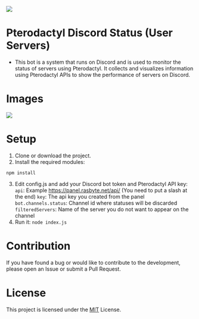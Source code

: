 ![](https://cdn.pterodactyl.io/logos/new/pterodactyl_logo_transparent.png) 
# Pterodactyl Discord Status (User Servers)
- This bot is a system that runs on Discord and is used to monitor the status of servers using Pterodactyl. It collects and visualizes information using Pterodactyl APIs to show the performance of servers on Discord.

# Images
![](https://cdn.discordapp.com/attachments/1177886460347691029/1177916225569947679/image.png?ex=65743ef8&is=6561c9f8&hm=f62f236085f1caf184e2de6cadea78ab03509f0128ce8d5b9d20da016d979153&)

# Setup
1. Clone or download the project.
2. Install the required modules:
```
npm install
```
3. Edit config.js and add your Discord bot token and Pterodactyl API key:
`api`: Example https://panel.rasbyte.net/api/ (You need to put a slash at the end)
`key`: The api key you created from the panel
`bot.channels.status`: Channel id where statuses will be discarded
`filteredServers`: Name of the server you do not want to appear on the channel
4. Run it:
```node index.js```

# Contribution
If you have found a bug or would like to contribute to the development, please open an Issue or submit a Pull Request.

# License
This project is licensed under the [MIT](LICENSE) License.
